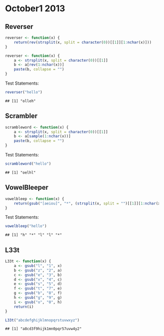 October1 2013
========

## Reverser


```r
reverser <- function(x) {
    return(rev(strsplit(x, split = character(0))[[1]][1:nchar(x)]))
}

reverser <- function(x) {
    a <- strsplit(x, split = character(0))[[1]]
    b <- a[rev(1:nchar(x))]
    paste(b, collapse = "")
}
```


Test Statements:

```r
reverser("hello")
```

```
## [1] "olleh"
```


## Scrambler

```r
scrambleword <- function(x) {
    a <- strsplit(x, split = character(0))[[1]]
    b <- a[sample(1:nchar(x))]
    paste(b, collapse = "")
}
```

Test Statements:

```r
scrambleword("hello")
```

```
## [1] "oelhl"
```


## VowelBleeper

```r
vowelbleep <- function(x) {
    return(gsub("[aeiou]", "*", (strsplit(x, split = "")[[1]][1:nchar(x)])))
}
```

Test Statements:

```r
vowelbleep("hello")
```

```
## [1] "h" "*" "l" "l" "*"
```


## L33t


```r
L33t <- function(x) {
    a <- gsub("l", "1", x)
    b <- gsub("z", "2", a)
    c <- gsub("e", "3", b)
    d <- gsub("x", "4", c)
    e <- gsub("s", "5", d)
    f <- gsub("t", "7", e)
    g <- gsub("b", "8", f)
    h <- gsub("g", "9", g)
    i <- gsub("o", "0", h)
    return(i)
}

L33t("abcdefghijklmnopqrstuvwxyz")
```

```
## [1] "a8cd3f9hijk1mn0pqr57uvw4y2"
```


